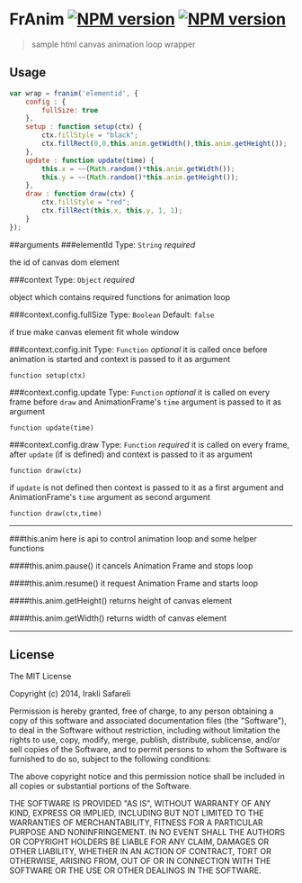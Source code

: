 # FrAnim [![NPM version][npm-image]][npm-url] [![NPM version][depstat-image]][depstat-url]
> sample html canvas animation loop wrapper


## Usage

```javascript
var wrap = franim('elementid', {
    config : {
        fullSize: true
    },
    setup : function setup(ctx) {
        ctx.fillStyle = "black";
        ctx.fillRect(0,0,this.anim.getWidth(),this.anim.getHeight());
    },
    update : function update(time) {
        this.x = ~~(Math.random()*this.anim.getWidth());
        this.y = ~~(Math.random()*this.anim.getHeight());
    },
    draw : function draw(ctx) {
        ctx.fillStyle = "red";
        ctx.fillRect(this.x, this.y, 1, 1);
    }
});
```

##arguments
###elementId 
Type: `String`
*required*

the id of canvas dom element

###context 
Type: `Object`
*required*

object which contains required functions for animation loop

###context.config.fullSize
Type: `Boolean` 
Default: `false`

if true make canvas element fit whole window

###context.config.init
Type: `Function` 
_optional_
it is called once before animation is started and context is passed to it as argument

`function setup(ctx)`


###context.config.update
Type: `Function` 
_optional_
it is called on every frame before `draw` and AnimationFrame's `time` argument is passed to it as argument 

`function update(time)`


###context.config.draw
Type: `Function` 
*required*
it is called on every frame, after `update` (if is defined) and context is passed to it as argument 

`function draw(ctx)`

if `update` is not defined then context is passed to it as a first argument and AnimationFrame's `time` argument as second argument

`function draw(ctx,time)`

---

###this.anim 
here is api to control animation loop and some helper functions

####this.anim.pause()
it cancels Animation Frame and stops loop

####this.anim.resume()
it request Animation Frame and starts loop

####this.anim.getHeight()
returns height of canvas element



####this.anim.getWidth()
returns width of canvas element

---

## License 

The MIT License

Copyright (c) 2014, Irakli Safareli

Permission is hereby granted, free of charge, to any person
obtaining a copy of this software and associated documentation
files (the "Software"), to deal in the Software without
restriction, including without limitation the rights to use,
copy, modify, merge, publish, distribute, sublicense, and/or sell
copies of the Software, and to permit persons to whom the
Software is furnished to do so, subject to the following
conditions:

The above copyright notice and this permission notice shall be
included in all copies or substantial portions of the Software.

THE SOFTWARE IS PROVIDED "AS IS", WITHOUT WARRANTY OF ANY KIND,
EXPRESS OR IMPLIED, INCLUDING BUT NOT LIMITED TO THE WARRANTIES
OF MERCHANTABILITY, FITNESS FOR A PARTICULAR PURPOSE AND
NONINFRINGEMENT. IN NO EVENT SHALL THE AUTHORS OR COPYRIGHT
HOLDERS BE LIABLE FOR ANY CLAIM, DAMAGES OR OTHER LIABILITY,
WHETHER IN AN ACTION OF CONTRACT, TORT OR OTHERWISE, ARISING
FROM, OUT OF OR IN CONNECTION WITH THE SOFTWARE OR THE USE OR
OTHER DEALINGS IN THE SOFTWARE.

 

[npm-url]: https://npmjs.org/package/franim
[npm-image]: https://badge.fury.io/js/franim.png

[depstat-url]: https://gemnasium.com/Safareli/franim
[depstat-image]: http://img.shields.io/gemnasium/Safareli/franim.svg
